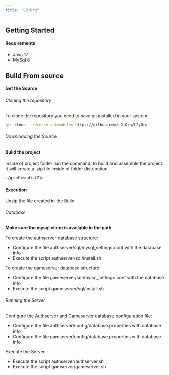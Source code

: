 ```yaml
---
title: "L2jOrg"
---
```


## Getting Started


#### Requirements

* Java 17
* MySql 8


## Build From source

#### Get the Source

###### Cloning the repository

To clone the repository you need to have git installed in your system

```bash
git clone --recurse-submodules https://github.com/L2jOrg/L2jOrg

```

###### Downloading the Source

#### Build the project

Inside of project folder run the command, to build and assemble the project. It will create a .zip file inside of folder distribution.

```bash
./gradlew distZip
```

#### Execution

Unzip the file created in the Build

###### Database

**Make sure the mysql client is available in the path**

To create the authserver database structure:

* Configure the file authserver/sql/mysql_settings.conf with the database info
* Execute the script authserver/sql/install.sh

To create the gameserver database structure:

* Configure the file gameserver/sql/mysql_settings.conf with the database info
* Execute the script gameserver/sql/install.sh

###### Running the Server

Configure the Authserver and Gameserver database configuration file:

* Configure the file authserver/config/database.properties with database info
* Configure the file gamserver/config/database.properties with database info


Execute the Server 

* Execute the script authserver/authserver.sh
* Execute the script gamserver/gameserver.sh


